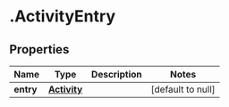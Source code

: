 # .ActivityEntry

## Properties
Name | Type | Description | Notes
------------ | ------------- | ------------- | -------------
**entry** | [**Activity**](Activity.md) |  | [default to null]


